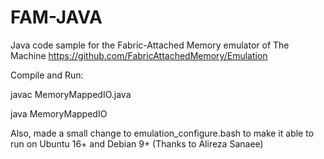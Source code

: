 # FAM-JAVA
Java code sample for the Fabric-Attached Memory emulator of The Machine
https://github.com/FabricAttachedMemory/Emulation

Compile and Run:

javac MemoryMappedIO.java

java MemoryMappedIO

Also, made a small change to emulation_configure.bash to make it able to run on Ubuntu 16+ and Debian 9+ (Thanks to Alireza Sanaee)
